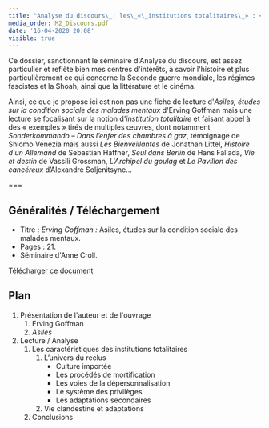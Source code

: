 ```yaml
---
title: "Analyse du discours\_: les\_«\_institutions totalitaires\_» : <i>Asiles</i> de Erving Goffman"
media_order: M2_Discours.pdf
date: '16-04-2020 20:08'
visible: true
---
```


Ce dossier, sanctionnant le séminaire d'Analyse du discours, est assez particulier et reflète bien mes centres d'intérêts, à savoir l'histoire et plus particulièrement ce qui concerne la Seconde guerre mondiale, les régimes fascistes et la Shoah, ainsi que la littérature et le cinéma.

Ainsi, ce que je propose ici est non pas une fiche de lecture d'_Asiles, études sur la condition sociale des malades mentaux_ d'Erving Goffman mais une lecture se focalisant sur la notion d'_institution totalitaire_ et faisant appel à des «&nbsp;exemples&nbsp;» tirés de multiples œuvres, dont notamment _Sonderkommando – Dans l’enfer des chambres à gaz_, témoignage de Shlomo Venezia mais aussi _Les Bienveillantes_ de Jonathan Littel, _Histoire d'un Allemand_ de Sebastian Haffner, _Seul dans Berlin_ de Hans Fallada, _Vie et destin_ de Vassili Grossman, _L'Archipel du goulag_ et _Le Pavillon des cancéreux_ d’Alexandre Soljenitsyne…

===

## Généralités / Téléchargement

- Titre&nbsp;: _Erving Goffman&nbsp;:_ Asiles, études sur la condition sociale des malades mentaux.
- Pages&nbsp;: 21.
- Séminaire d'Anne Croll.

[Télécharger ce document](M2_Discours.pdf)

## Plan

1. Présentation de l'auteur et de l'ouvrage
    1. Erving Goffman
    2. _Asiles_
2. Lecture / Analyse
    1. Les caractéristiques des institutions totalitaires
        1. L’univers du reclus
            - Culture importée
            - Les procédés de mortification
            - Les voies de la dépersonnalisation
            - Le système des privilèges
            - Les adaptations secondaires
        2. Vie clandestine et adaptations
    2. Conclusions
